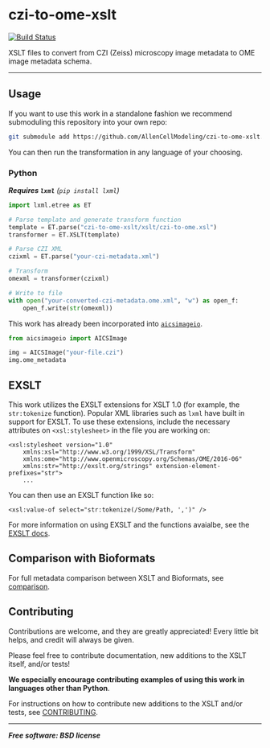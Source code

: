 # czi-to-ome-xslt

[![Build Status](https://github.com/AllenCellModeling/czi-to-ome-xslt/workflows/Test%20Main/badge.svg)](https://github.com/AllenCellModeling/czi-to-ome-xslt/actions/test-main.yml)

XSLT files to convert from CZI (Zeiss) microscopy image metadata
to OME image metadata schema.

---

## Usage

If you want to use this work in a standalone fashion we recommend submoduling
this repository into your own repo:

```bash
git submodule add https://github.com/AllenCellModeling/czi-to-ome-xslt.git
```

You can then run the transformation in any language of your choosing.

### Python

_**Requires `lxml`** (`pip install lxml`)_

```python
import lxml.etree as ET

# Parse template and generate transform function
template = ET.parse("czi-to-ome-xslt/xslt/czi-to-ome.xsl")
transformer = ET.XSLT(template)

# Parse CZI XML
czixml = ET.parse("your-czi-metadata.xml")

# Transform
omexml = transformer(czixml)

# Write to file
with open("your-converted-czi-metadata.ome.xml", "w") as open_f:
    open_f.write(str(omexml))
```

This work has already been incorporated into
[`aicsimageio`](https://github.com/AllenCellModeling/aicsimageio).

```python
from aicsimageio import AICSImage

img = AICSImage("your-file.czi")
img.ome_metadata
```

## EXSLT
This work utilizes the EXSLT extensions for XSLT 1.0 (for example, the `str:tokenize` function). Popular XML libraries
such as `lxml` have built in support for EXSLT. To use these extensions, include the necessary attributes on `<xsl:stylesheet>` in the
file you are working on:
```
<xsl:stylesheet version="1.0"
    xmlns:xsl="http://www.w3.org/1999/XSL/Transform"
    xmlns:ome="http://www.openmicroscopy.org/Schemas/OME/2016-06"
    xmlns:str="http://exslt.org/strings" extension-element-prefixes="str">
    ...
```
You can then use an EXSLT function like so:
```
<xsl:value-of select="str:tokenize(/Some/Path, ',')" />
```

For more information on using EXSLT and the functions avaialbe, see the [EXSLT docs](http://exslt.org/howto.html).

## Comparison with Bioformats

For full metadata comparison between XSLT and Bioformats, see
[comparison](./docs/comparison).


## Contributing

Contributions are welcome, and they are greatly appreciated! Every little bit
helps, and credit will always be given.

Please feel free to contribute documentation, new additions to the XSLT itself,
and/or tests!

**We especially encourage contributing examples of using this work in languages other
than Python**.

For instructions on how to contribute new additions to the XSLT and/or tests, see
[CONTRIBUTING](./docs/CONTRIBUTING.md).


---


***Free software: BSD license***
